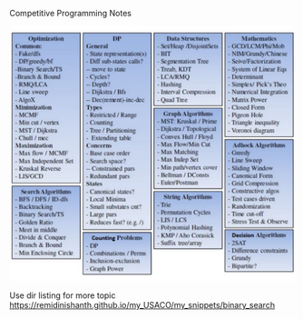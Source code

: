 Competitive Programming Notes

![](my_snippets/images/algo_topics.jpg)

Use dir listing for more topic 
https://remidinishanth.github.io/my_USACO/my_snippets/binary_search
